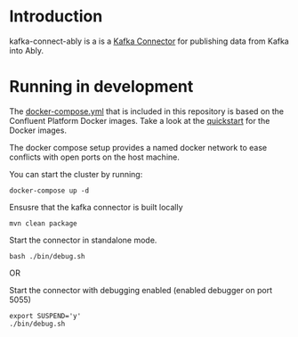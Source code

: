 # Introduction


kafka-connect-ably is a is a [Kafka Connector](http://kafka.apache.org/documentation.html#connect)
for publishing data from Kafka into Ably.

# Running in development


The [docker-compose.yml](docker-compose.yml) that is included in this repository is based on the Confluent Platform Docker images.
Take a look at the [quickstart](http://docs.confluent.io/current/cp-docker-images/docs/quickstart.html#getting-started-with-docker-client)
for the Docker images.


The docker compose setup provides a named docker network to ease conflicts with open ports on the host machine.

You can start the cluster by running:

```
docker-compose up -d
```

Ensusre that the kafka connector is built locally

```
mvn clean package
```

Start the connector in standalone mode.

```
bash ./bin/debug.sh
```

OR

Start the connector with debugging enabled (enabled debugger on port 5055)

```
export SUSPEND='y'
./bin/debug.sh
```
